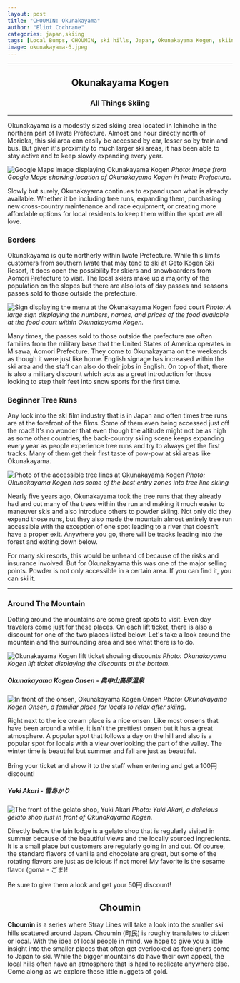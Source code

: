 ```yaml
---
layout: post
title: "CHOUMIN: Okunakayama"
author: "Eliot Cochrane"
categories: japan,skiing
tags: [Local Bumps, CHOUMIN, ski hills, Japan, Okunakayama Kogen, skiing, Iwate Prefecture, snow sports, tree runs, back-country skiing, powder skiing, mountain spots, Okunakayama Kogen Onsen, Yuki Akari, gelato shop]
image: okunakayama-6.jpeg
---
```

***

## <center>Okunakayama Kogen</center>
### <center>All Things Skiing</center>

***

Okunakayama is a modestly sized skiing area located in Ichinohe in the northern part of Iwate Prefecture. Almost one hour directly north of Morioka, this ski area can easily be accessed by car, lesser so by train and bus. But given it's proximity to much larger ski areas, it has been able to stay active and to keep slowly expanding every year.

![Google Maps image displaying Okunakayama Kogen](/assets/img/okunakayama-13.jpeg)
*Photo: Image from Google Maps showing location of Okunakayama Kogen in Iwate Prefecture.*

Slowly but surely, Okunakayama continues to expand upon what is already available. Whether it be including tree runs, expanding them, purchasing new cross-country maintenance and race equipment, or creating more affordable options for local residents to keep them within the sport we all love.

### Borders

Okunakayama is quite northerly within Iwate Prefecture. While this limits customers from southern Iwate that may tend to ski at Geto Kogen Ski Resort, it does open the possibility for skiers and snowboarders from Aomori Prefecture to visit. The local skiers make up a majority of the population on the slopes but there are also lots of day passes and seasons passes sold to those outside the prefecture.

![Sign displaying the menu at the Okunakayama Kogen food court](/assets/img/okunakayama-8.jpeg)
*Photo: A large sign displaying the numbers, names, and prices of the food available at the food court within Okunakayama Kogen.*

Many times, the passes sold to those outside the prefecture are often families from the military base that the United States of America operates in Misawa, Aomori Prefecture. They come to Okunakayama on the weekends as though it were just like home. English signage has increased within the ski area and the staff can also do their jobs in English. On top of that, there is also a military discount which acts as a great introduction for those looking to step their feet into snow sports for the first time.

### Beginner Tree Runs

Any look into the ski film industry that is in Japan and often times tree runs are at the forefront of the films. Some of them even being accessed just off the road! It's no wonder that even though the altitude might not be as high as some other countries, the back-country skiing scene keeps expanding every year as people experience tree runs and try to always get the first tracks. Many of them get their first taste of pow-pow at ski areas like Okunakayama.

![Photo of the accessible tree lines at Okunakayama Kogen](/assets/img/okunakayama-4.jpeg)
*Photo: Okunakayama Kogen has some of the best entry zones into tree line skiing*

Nearly five years ago, Okunakayama took the tree runs that they already had and cut many of the trees within the run and making it much easier to maneuver skis and also introduce others to powder skiing. Not only did they expand those runs, but they also made the mountain almost entirely tree run accessible with the exception of one spot leading to a river that doesn't have a proper exit. Anywhere you go, there will be tracks leading into the forest and exiting down below.

For many ski resorts, this would be unheard of because of the risks and insurance involved. But for Okunakayama this was one of the major selling points. Powder is not only accessible in a certain area. If you can find it, you can ski it.

***

### Around The Mountain

Dotting around the mountains are some great spots to visit. Even day travelers come just for these places. On each lift ticket, there is also a discount for one of the two places listed below. Let's take a look around the mountain and the surrounding area and see what there is to do.

![Okunakayama Kogen lift ticket showing discounts](/assets/img/okunakayama-12.jpeg)
*Photo: Okunakayama Kogen lift ticket displaying the discounts at the bottom.*

##### Okunakayama Kogen Onsen - 奥中山高原温泉

![In front of the onsen, Okunakayama Kogen Onsen](/assets/img/okunakayama-9.jpeg)
*Photo: Okunakayama Kogen Onsen, a familiar place for locals to relax after skiing.*

Right next to the ice cream place is a nice onsen. Like most onsens that have been around a while, it isn't the prettiest onsen but it has a great atmosphere. A popular spot that follows a day on the hill and also is a popular spot for locals with a view overlooking the part of the valley. The winter time is beautiful but summer and fall are just as beautiful.

Bring your ticket and show it to the staff when entering and get a 100円 discount!

##### Yuki Akari - 雪あかり

![The front of the gelato shop, Yuki Akari](/assets/img/okunakayama-10.jpeg)
*Photo: Yuki Akari, a delicious gelato shop just in front of Okunakayama Kogen.*

Directly below the lain lodge is a gelato shop that is regularly visited in summer because of the beautiful views and the locally sourced ingredients. It is a small place but customers are regularly going in and out. Of course, the standard flavors of vanilla and chocolate are great, but some of the rotating flavors are just as delicious if not more! My favorite is the sesame flavor (goma - ごま)!

Be sure to give them a look and get your 50円 discount!

## <center>Choumin</center>

**Choumin** is a series where Stray Lines will take a look into the smaller ski hills scattered around Japan. Choumin (町民) is roughly translates to citizen or local. With the idea of local people in mind, we hope to give you a little insight into the smaller places that often get overlooked as foreigners come to Japan to ski. While the bigger mountains do have their own appeal, the local hills often have an atmosphere that is hard to replicate anywhere else. Come along as we explore these little nuggets of gold.


